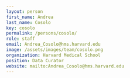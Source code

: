 ```yaml
---
layout: person
first_name: Andrea
last_name: Cosolo
key: cosolo
permalink: /persons/cosolo/
role: staff
email: Andrea_Cosolo@hms.harvard.edu
image: /assets/images/team/cosolo.png
organization: Harvard Medical School
position: Data Curator
website: mailto:Andrea_Cosolo@hms.harvard.edu
---
```

